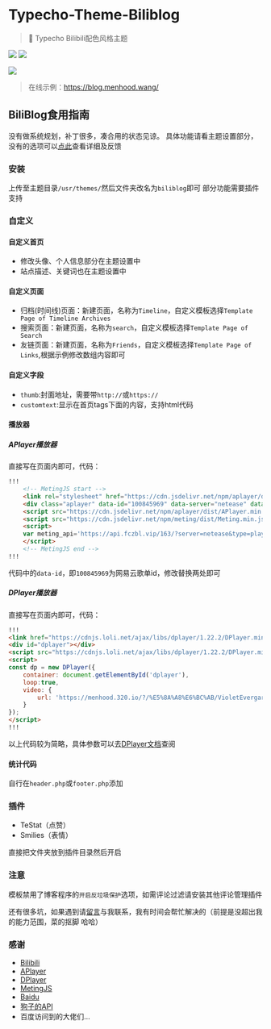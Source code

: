 # Typecho-Theme-Biliblog 
> 🍻 Typecho Bilibili配色风格主题

![](https://img.shields.io/badge/Typecho-1.1-orange.svg)
![](https://img.shields.io/badge/Biliblog-1.0.2-blue.svg)

![](https://cdn.jsdelivr.net/gh/menhood/Typecho-Theme-BiliBlog@latest/screenshot.png)

> 在线示例：https://blog.menhood.wang/
## BiliBlog食用指南
没有做系统规划，补丁很多，凑合用的状态见谅。
具体功能请看主题设置部分，没有的选项可以[点此](https://blog.menhood.wang/archives/BiliBlog.html)查看详细及反馈

### 安装
上传至主题目录`/usr/themes/`然后文件夹改名为`biliblog`即可
部分功能需要插件支持

### 自定义
#### 自定义首页
* 修改头像、个人信息部分在主题设置中
* 站点描述、关键词也在主题设置中
#### 自定义页面
* 归档(时间线)页面：新建页面，名称为`Timeline`，自定义模板选择`Template Page of Timeline Archives`
* 搜索页面：新建页面，名称为`search`，自定义模板选择`Template Page of Search`
* 友链页面：新建页面，名称为`Friends`，自定义模板选择`Template Page of Links`,根据示例修改数组内容即可
#### 自定义字段
* `thumb`:封面地址，需要带`http://`或`https://`
* `customtext`:显示在首页tags下面的内容，支持html代码
#### 播放器
##### APlayer播放器
直接写在页面内即可，代码：
```html
!!!
    <!-- MetingJS start -->
    <link rel="stylesheet" href="https://cdn.jsdelivr.net/npm/aplayer/dist/APlayer.min.css">
    <div class="aplayer" data-id="100845969" data-server="netease" data-type="playlist" data-autoplay="false" data-volume="0.6" id="fixedap"></div>
    <script src="https://cdn.jsdelivr.net/npm/aplayer/dist/APlayer.min.js"></script>
    <script src="https://cdn.jsdelivr.net/npm/meting/dist/Meting.min.js"></script>
    <script>
    var meting_api='https://api.fczbl.vip/163/?server=netease&type=playlist&id=100845969';
    </script>
    <!-- MetingJS end -->
!!!
```
代码中的`data-id`，即`100845969`为网易云歌单id，修改替换两处即可
##### DPlayer播放器
直接写在页面内即可，代码：
```html
!!!
<link href="https://cdnjs.loli.net/ajax/libs/dplayer/1.22.2/DPlayer.min.css" rel="stylesheet">
<div id="dplayer"></div>
<script src="https://cdnjs.loli.net/ajax/libs/dplayer/1.22.2/DPlayer.min.js"></script>
<script>
const dp = new DPlayer({
    container: document.getElementById('dplayer'),
    loop:true,
    video: {
        url: 'https://menhood.320.io/?/%E5%8A%A8%E6%BC%AB/VioletEvergarden/%E3%82%A2%E3%83%8B%E3%83%A1%E3%80%8E%E3%83%B4%E3%82%A1%E3%82%A4%E3%82%AA%E3%83%AC%E3%83%83%E3%83%88%E3%83%BB%E3%82%A8%E3%83%B4%E3%82%A1%E3%83%BC%E3%82%AC%E3%83%BC%E3%83%87%E3%83%B3%E3%80%8FPV%E7%AC%AC2%E5%BC%BE.mp4'
    }
});
</script>
!!!
```
以上代码较为简略，具体参数可以去[DPlayer文档](http://dplayer.js.org/#/zh-Hans/?id=%E5%8F%82%E6%95%B0)查阅
#### 统计代码
自行在`header.php`或`footer.php`添加

### 插件

* TeStat（点赞）
* Smilies（表情）

直接把文件夹放到插件目录然后开启

### 注意
模板禁用了博客程序的`开启反垃圾保护`选项，如需评论过滤请安装其他评论管理插件

还有很多坑，如果遇到请[留言](https://blog.menhood.wang/archives/BiliBlog.html#comments)与我联系，我有时间会帮忙解决的（前提是没超出我的能力范围，菜的抠脚 哈哈）

### 感谢
* [Bilibili](https://t.bilibili.com)
* [APlayer](http://aplayer.js.org)
* [DPlayer](http://dplayer.js.org)
* [MetingJS](https://github.com/metowolf/MetingJS)
* [Baidu](https://www.baidu.com)
* [狗子的API](https://api.fczbl.vip/)
* 百度访问到的大佬们...
